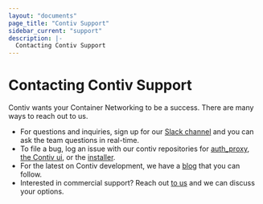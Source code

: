 ```yaml
---
layout: "documents"
page_title: "Contiv Support"
sidebar_current: "support"
description: |-
  Contacting Contiv Support
---
```


# Contacting Contiv Support

Contiv wants your Container Networking to be a success. There are many ways to reach out to us.

- For questions and inquiries, sign up for our [Slack channel](https://contiv.herokuapp.com/) and you can ask the team questions in real-time.
- To file a bug, log an issue with our contiv repositories for [auth_proxy](https://github.com/contiv/auth_proxy), [the Contiv ui](https://github.com/contiv/contiv-ui), or the [installer](https://github.com/contiv/install).
- For the latest on Contiv development, we have a [blog](http://blogs.cisco.com/contiv) that you can follow.
- Interested in commercial support? Reach out [to us](mailto:contiv-support@external.cisco.com) and we can discuss your options.
